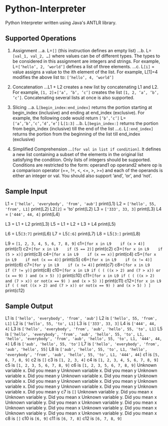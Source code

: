# Python-Interpreter
Python Interpreter written using Java's ANTLR library.

## Supported Operations
1. Assignment
...a. L=`[]` (this instruction defines an empty list)
...b. L=`[val_1, val_2, …]` where values can be of different types. The types to be considered in this assignment are integers and strings. For example, L=`[‘hello’, 2, ‘world’]` defines a list of three elements.
...c. L`[i]` = value assigns a value to the ith element of the list. For example, L[1]=4 modifies the above list to: `[‘hello’, 4, ‘world’]`

2. Concatenation
...L1 + L2 creates a new list by concatenating L1 and L2. For example,
`[1, 2]`+`[‘a’, ’b’, ’c’]` creates the list `[1, 2, ‘a’, ’b’, ’c’]`. Concatenating several lists at once is also supported.

3. Slicing
...a.	L`[begin_index:end_index]` returns the portion starting at begin_index (inclusive) and ending at end_index (exclusive). For example, the following code would return `[’b’,’c’]`
L=`[‘a’,’b’,’c’,’d’,’e’]`
L`[1:3]`
...b.	L`[begin_index:]` returns the portion from begin_index (inclusive) till the end of the list
...c.	L`[:end_index]` returns the portion from the beginning of the list till end_index (exclusive)

4. Simplified Comprehension
...`[for val in list if condition]`. It defines a new list containing a subset of the elements in the original list satisfying the condition. Only lists of integers should be supported.
Conditions are restricted to the form: operand1 op operand2 where op is a comparison operator (==, !=, <, <=, >, >=) and each of the operands is either an integer or val. You should also support ‘and’, ‘or’, and ‘not’. 

## Sample Input
L1 = `['hello', 'everybody', 'from', 'aub']`	print(L1)
L2 = `['hello', 55, 'from', L1]`			print(L2)
L2`[2]` = 'to'				print(L2)
L3 = `['333', 33, 3]`				print(L3)
L4 = `['444', 44, 4]`				print(L4)

L3 = L1 + L2				print(L3)
L5 = L1 + L2 + L3 + L4			print(L5)

L6 = L5`[3:7]`				print(L6)
L7 = L5`[:6]`				print(L7)
L8 = L5`[3:]`				print(L8)

L9 = `[1, 2, 3, 4, 5, 6, 7, 8, 9]`
c1=`[for x in L9 	if (x > 4)]`			print(c1)
c2=`[for x in L9 	if (5 == 2)]`		print(c2)
c3=`[for x in L9 	if (5 > x)]` 		print(c3)
c4=`[for x in L9 	if (x == x)]`		print(c4)
c5=`[for x in L9 	if not (x == 4)]`		print(c5)
c6=`[for x in L9 	if (x != 4)]`		print(c6)
c7=`[for y in L9 	if (x != 4)]`		print(c7)
c8=`[for x in L9 	if (7 != y)]`		print(c8)
c10=`[for x in L9 if ( ( ((x > 2) and (7 > x)) or (x == 9) ) and (x > 5) )]` 		print(c10)
c11=`[for x in L9 if ( ( ((x > 2) and (7 > x)) or not(x == 9) ) and (x > 5) )]` 		print(c11)
c12=`[for x in L9 if ( ( not ((x > 2) and (7 > x)) or not(x == 9) ) and (x > 5) ) ]` 	print(c12)

## Sample Output
L1 is `['hello', 'everybody', 'from', 'aub']`
L2 is `['hello', 55, 'from', L1]`
L2 is `['hello', 55, 'to', L1]`
L3 is `['333', 33, 3]`
L4 is `['444', 44, 4]`
L3 is `['hello', 'everybody', 'from', 'aub', 'hello', 55, 'to', L1]`
L5 is `['hello', 'everybody', 'from', 'aub', 'hello', 55, 'to', L1, 'hello', 'everybody', 'from', 'aub', 'hello', 55, 'to', L1, '444', 44, 4]`
L6 is `['aub', 'hello', 55, 'to']`
L7 is `['hello', 'everybody', 'from', 'aub', 'hello', 55]`
L8 is `['aub', 'hello', 55, 'to', L1, 'hello', 'everybody', 'from', 'aub', 'hello', 55, 'to', L1, '444', 44]`
c1 is `[5, 6, 7, 8, 9]`
c2 is `[]`
c3 is `[1, 2, 3, 4]`
c4 is `[1, 2, 3, 4, 5, 6, 7, 8, 9]`
c5 is `[1, 2, 3, 5, 6, 7, 8, 9]`
c6 is `[1, 2, 3, 5, 6, 7, 8, 9]`
Unknown variable x. Did you mean y
Unknown variable x. Did you mean y
Unknown variable x. Did you mean y
Unknown variable x. Did you mean y
Unknown variable x. Did you mean y
Unknown variable x. Did you mean y
Unknown variable x. Did you mean y
Unknown variable x. Did you mean y
Unknown variable x. Did you mean y
c7 is `[]`
Unknown variable y. Did you mean x
Unknown variable y. Did you mean x
Unknown variable y. Did you mean x
Unknown variable y. Did you mean x
Unknown variable y. Did you mean x
Unknown variable y. Did you mean x
Unknown variable y. Did you mean x
Unknown variable y. Did you mean x
Unknown variable y. Did you mean x
c8 is `[]`
c10 is `[6, 9]`
c11 is `[6, 7, 8]`
c12 is `[6, 7, 8, 9]`

